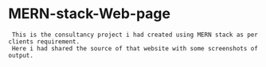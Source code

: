 # MERN-stack-Web-page

     This is the consultancy project i had created using MERN stack as per clients requirement.
     Here i had shared the source of that website with some screenshots of output.

